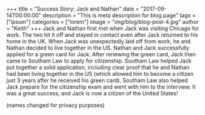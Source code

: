 +++
title = "Success Story: Jack and Nathan"
date = "2017-09-14T00:00:00"
description = "This is meta description for blog page"
tags = ["ipsum"]
categories = ["lorem"]
image = "img/blog/blog-post-4.jpg"
author = "Keith"
+++
Jack and Nathan first met when Jack was visiting Chicago for work. The two hit it off and stayed in contact even after Jack returned to his home in the UK. When Jack was unexpectedly laid off from work, he and Nathan decided to live together in the US. Nathan and Jack successfully applied for a green card for Jack. After renewing the green card, Jack then came to Southam Law to apply for citizenship. Southam Law helped Jack put together a solid application, including clear proof that he and Nathan had been living together in the US (which allowed him to become a citizen just 3 years after he received his green card). Southam Law also helped Jack prepare for the citizenship exam and went with him to the interview. It was a great success, and Jack is now a citizen of the United States!

(names changed for privacy purposes)
